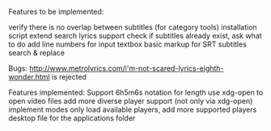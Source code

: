 Features to be implemented:

verify there is no overlap between subtitles (for category tools)
installation script
extend search lyrics support
check if subtitles already exist, ask what to do
add line numbers for input textbox
basic markup for SRT subtitles
search & replace

Bugs:
http://www.metrolyrics.com/i'm-not-scared-lyrics-eighth-wonder.html is rejected

Features implemented:
Support 6h5m6s notation for length
use xdg-open to open video files
add more diverse player support (not only via xdg-open)
implement modes
only load available players, add more supported players
desktop file for the applications folder